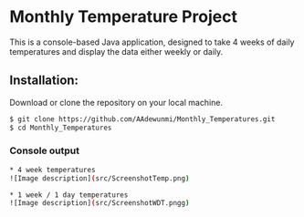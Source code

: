 # Monthly Temperature Project

This is a console-based Java application, designed to take 4 weeks of daily temperatures 
and display the data either weekly or daily.

## Installation: 

Download or clone the repository on your local machine.

```sh
$ git clone https://github.com/AAdewunmi/Monthly_Temperatures.git
$ cd Monthly_Temperatures
```
### Console output 
```sh
* 4 week temperatures 
![Image description](src/ScreenshotTemp.png)
```
```sh
* 1 week / 1 day temperatures 
![Image description](src/ScreenshotWDT.pngg)
```
